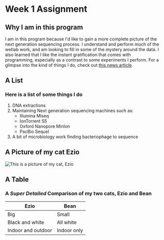 # Week 1 Assignment

## Why I am in this program
I am in this program because I'd like to gain a more complete picture of the next generation sequencing process.
I understand and perform much of the wetlab work, and am looking to fill in some of the mystery around the data.
I also learned that I like the instant gratification that comes with programming, especially as a contrast to some experiments I perform.
For a glimpse into the kind of things I do, check out [this news article](https://www.statnews.com/2018/10/16/phage-therapy-viruses-carl-merril-navy/).

## A List
### Here is a list of some things I do

1. DNA extractions
1. Maintaining Next generation sequencing machines such as:
    - Illumina Miseq
    - IonTorrent S5
    - Oxford Nanopore MinIon
    - PacBio Sequel
1. A bit of microbiology work finding bacteriophage to sequence

## A Picture of my cat Ezio
![This is a picture of my cat, Ezio](files/ezio.JPG)

## A Table 
### A *Super Detailed* Comparison of my two cats, Ezio and Bean

Ezio | Bean
---------|---------
Big  | Small
Black and white| All white
Indoor and outdoor| Indoor only

